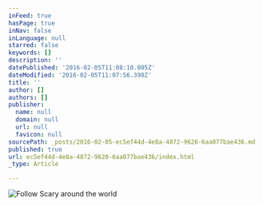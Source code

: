 ```yaml
---
inFeed: true
hasPage: true
inNav: false
inLanguage: null
starred: false
keywords: []
description: ''
datePublished: '2016-02-05T11:08:10.005Z'
dateModified: '2016-02-05T11:07:56.398Z'
title: ''
author: []
authors: []
publisher:
  name: null
  domain: null
  url: null
  favicon: null
sourcePath: _posts/2016-02-05-ec5ef44d-4e8a-4872-9620-6aa077bae436.md
published: true
url: ec5ef44d-4e8a-4872-9620-6aa077bae436/index.html
_type: Article

---
```

![Follow Scary around the world](https://the-grid-user-content.s3-us-west-2.amazonaws.com/d4ab9fbf-c49f-4047-b467-9679618054f4.jpg)